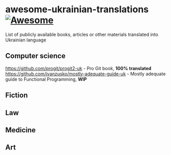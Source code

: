 # awesome-ukrainian-translations [![Awesome](https://cdn.rawgit.com/sindresorhus/awesome/d7305f38d29fed78fa85652e3a63e154dd8e8829/media/badge.svg)](https://github.com/sindresorhus/awesome)

List of publicly available books, articles or other materials translated into Ukrainian language

## Computer science
https://github.com/progit/progit2-uk - Pro Git book, __100% translated__
https://github.com/ivanzusko/mostly-adequate-guide-uk - Mostly adequate guide to Functional Programming, __WIP__
## Fiction
## Law
## Medicine
## Art
